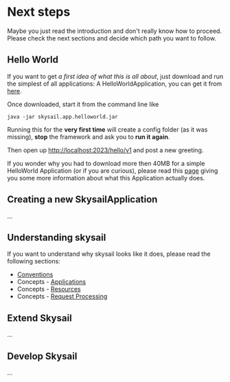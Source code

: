 # Next steps

Maybe you just read the introduction and don't really know how to proceed. Please check the next sections and decide which path you want to follow.

## Hello World

If you want to get _a first idea of what this is all about_, just download and run the simplest of all applications: A HelloWorldApplication, you can get it from [here](http://downloads.skysail.io/apps/helloworld/).

Once downloaded, start it from the command line like

```
java -jar skysail.app.helloworld.jar
```

Running this for the **very first time** will create a config folder \(as it was missing\), **stop** the framework and ask you to **run it again**.

Then open up [http://localhost:2023/hello/v1](http://localhost:2023/hello/v1) and post a new greeting.

If you wonder why you had to download more then 40MB for a simple HelloWorld Application \(or if you are curious\), please read this [page](/next-steps/helloworldapplication.md) giving you some more information about what this Application actually does.

## Creating a new SkysailApplication

...

## Understanding skysail

If you want to understand why skysail looks like it does, please read the following sections:

* [Conventions](/conventions.md)
* Concepts - [Applications](/concepts/concepts/applications.md)
* Concepts - [Resources](/concepts/concepts/resources.md)
* Concepts - [Request Processing](/concepts/concepts/request-processing.md)

## Extend Skysail

...

## Develop Skysail

...



